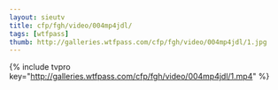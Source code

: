 ```yaml
--- 
layout: sieutv
title: cfp/fgh/video/004mp4jdl/
tags: [wtfpass]
thumb: http://galleries.wtfpass.com/cfp/fgh/video/004mp4jdl/1.jpg
---
```

{% include tvpro key="http://galleries.wtfpass.com/cfp/fgh/video/004mp4jdl/1.mp4" %} 
